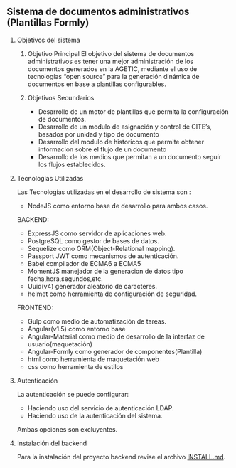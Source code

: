 ## Sistema de documentos administrativos (Plantillas Formly)

1. Objetivos del sistema

    1. Objetivo Principal El objetivo del sistema de documentos administrativos es tener una mejor administración de los documentos generados en la AGETIC, mediante el uso de tecnologías “open source” para la generación dinámica de documentos en base a plantillas configurables.

    2. Objetivos Secundarios
        - Desarrollo de un motor de plantillas que permita la configuración de documentos.
        - Desarrollo de un modulo de asignación y control de CITE’s, basados por unidad y tipo de documento
        - Desarrollo del modulo de historicos que permite obtener informacion sobre el flujo de un documento
        - Desarrollo de los medios que permitan a un documento seguir los flujos establecidos.

2. Tecnologías Utilizadas

    Las Tecnologías utilizadas en el desarrollo de sistema son :
    - NodeJS como entorno base de desarrollo para ambos casos.

    BACKEND:
    - ExpressJS como servidor de aplicaciones web.
    - PostgreSQL como gestor de bases de datos.
    - Sequelize como ORM(Object-Relational mapping).
    - Passport JWT como mecanismos de autenticación.
    - Babel compilador de ECMA6 a ECMA5
    - MomentJS manejador de la generacion de datos tipo fecha,hora,segundos,etc.
    - Uuid(v4) generador aleatorio de caracteres.
    - helmet como herramienta de configuración de seguridad.

    FRONTEND:
    - Gulp como medio de automatización de tareas.
    - Angular(v1.5) como entorno base
    - Angular-Material como medio de desarrollo de la interfaz de usuario(maquetación)
    - Angular-Formly como generador de componentes(Plantilla)
    - html como herramienta de maquetación web
    - css como herramienta de estilos

4. Autenticación

    La autenticación se puede configurar:
    - Haciendo uso del servicio de autenticación LDAP.
    - Haciendo uso de la autenticación del sistema.

    Ambas opciones son excluyentes.

5. Instalación del backend

    Para la instalación del proyecto backend revise el archivo [INSTALL.md](INSTALL.md).
